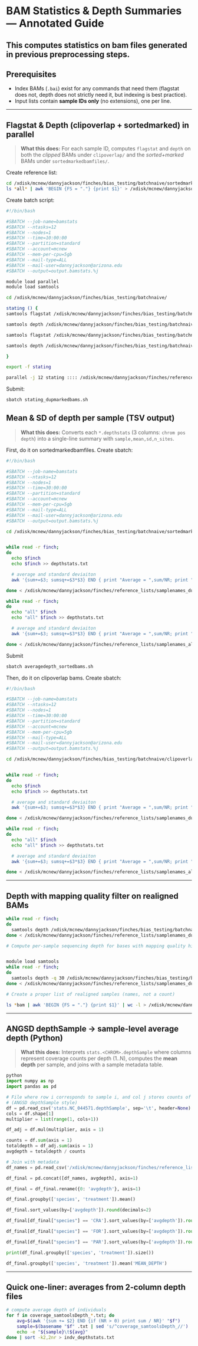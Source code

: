 # BAM Statistics & Depth Summaries — Annotated Guide
This computes statistics on bam files generated in previous preprocessing steps.
---

## Prerequisites
- Index BAMs (`.bai`) exist for any commands that need them (flagstat does not, depth does not strictly need it, but indexing is best practice).
- Input lists contain **sample IDs only** (no extensions), one per line.

---

## Flagstat & Depth (clipoverlap + sortedmarked) in parallel

> **What this does:** For each sample ID, computes `flagstat` and `depth` on both the *clipped* BAMs under `clipoverlap/` and the *sorted+marked* BAMs under `sortedmarkedbamfiles/`.

Create reference list:
```bash
cd /xdisk/mcnew/dannyjackson/finches/bias_testing/batchnaive/sortedmarkedbamfiles/
ls *all* | awk 'BEGIN {FS = "."} {print $1}' > /xdisk/mcnew/dannyjackson/finches/reference_lists/samplenames_all_dupmarked.txt
```

Create batch script:
```bash
#!/bin/bash

#SBATCH --job-name=bamstats
#SBATCH --ntasks=12
#SBATCH --nodes=1             
#SBATCH --time=10:00:00   
#SBATCH --partition=standard
#SBATCH --account=mcnew
#SBATCH --mem-per-cpu=5gb
#SBATCH --mail-type=ALL
#SBATCH --mail-user=dannyjackson@arizona.edu
#SBATCH --output=output.bamstats.%j

module load parallel
module load samtools 

cd /xdisk/mcnew/dannyjackson/finches/bias_testing/batchnaive/

stating () { 
samtools flagstat /xdisk/mcnew/dannyjackson/finches/bias_testing/batchnaive/clipoverlap/"$@".sorted.marked.clipped.bam > /xdisk/mcnew/dannyjackson/finches/bias_testing/batchnaive/clipoverlap/"$@".bamstats

samtools depth /xdisk/mcnew/dannyjackson/finches/bias_testing/batchnaive/clipoverlap/"$@".sorted.marked.bam -o /xdisk/mcnew/dannyjackson/finches/bias_testing/batchnaive/clipoverlap/"$@".depthstats

samtools flagstat /xdisk/mcnew/dannyjackson/finches/bias_testing/batchnaive/sortedmarkedbamfiles/"$@".sorted.marked.bam > /xdisk/mcnew/dannyjackson/finches/bias_testing/batchnaive/sortedmarkedbamfiles/"$@".bamstats

samtools depth /xdisk/mcnew/dannyjackson/finches/bias_testing/batchnaive/sortedmarkedbamfiles/"$@".sorted.marked.bam -o /xdisk/mcnew/dannyjackson/finches/bias_testing/batchnaive/sortedmarkedbamfiles/"$@".depthstats

}

export -f stating 

parallel -j 12 stating :::: /xdisk/mcnew/dannyjackson/finches/reference_lists/samplenames_dupmarked.txt  

```

Submit:
```bash
sbatch stating_dupmarkedbams.sh 
```


## Mean & SD of depth per sample (TSV output)

> **What this does:** Converts each `*.depthstats` (3 columns: `chrom pos depth`) into a single-line summary with `sample,mean,sd,n_sites`.

First, do it on sortedmarkedbamfiles.
Create sbatch:
```bash
#!/bin/bash

#SBATCH --job-name=bamstats
#SBATCH --ntasks=12
#SBATCH --nodes=1             
#SBATCH --time=30:00:00   
#SBATCH --partition=standard
#SBATCH --account=mcnew
#SBATCH --mem-per-cpu=5gb
#SBATCH --mail-type=ALL
#SBATCH --mail-user=dannyjackson@arizona.edu
#SBATCH --output=output.bamstats.%j

cd /xdisk/mcnew/dannyjackson/finches/bias_testing/batchnaive/sortedmarkedbamfiles/


while read -r finch;
do 
  echo $finch
  echo $finch >> depthstats.txt

  # average and standard deviaiton
  awk '{sum+=$3; sumsq+=$3*$3} END { print "Average = ",sum/NR; print "Stdev = ",sqrt(sumsq/NR - (sum/NR)**2)}' "$finch".depthstats >> depthstats.txt

done < /xdisk/mcnew/dannyjackson/finches/reference_lists/samplenames_dupmarked.txt 

while read -r finch;
do 
  echo "all" $finch
  echo "all" $finch >> depthstats.txt

  # average and standard deviaiton
  awk '{sum+=$3; sumsq+=$3*$3} END { print "Average = ",sum/NR; print "Stdev = ",sqrt(sumsq/NR - (sum/NR)**2)}' "$finch".all.depthstats >> depthstats.txt

done < /xdisk/mcnew/dannyjackson/finches/reference_lists/samplenames_all_dupmarked.txt 

```
Submit
```bash
sbatch averagedepth_sortedbams.sh 
```
Then, do it on clipoverlap bams.
Create sbatch:
```bash
#!/bin/bash

#SBATCH --job-name=bamstats
#SBATCH --ntasks=12
#SBATCH --nodes=1             
#SBATCH --time=30:00:00   
#SBATCH --partition=standard
#SBATCH --account=mcnew
#SBATCH --mem-per-cpu=5gb
#SBATCH --mail-type=ALL
#SBATCH --mail-user=dannyjackson@arizona.edu
#SBATCH --output=output.bamstats.%j

cd /xdisk/mcnew/dannyjackson/finches/bias_testing/batchnaive/clipoverlap/


while read -r finch;
do 
  echo $finch
  echo $finch >> depthstats.txt

  # average and standard deviaiton
  awk '{sum+=$3; sumsq+=$3*$3} END { print "Average = ",sum/NR; print "Stdev = ",sqrt(sumsq/NR - (sum/NR)**2)}' "$finch".depthstats >> depthstats.txt

done < /xdisk/mcnew/dannyjackson/finches/reference_lists/samplenames_dupmarked.txt 

while read -r finch;
do 
  echo "all" $finch
  echo "all" $finch >> depthstats.txt

  # average and standard deviaiton
  awk '{sum+=$3; sumsq+=$3*$3} END { print "Average = ",sum/NR; print "Stdev = ",sqrt(sumsq/NR - (sum/NR)**2)}' "$finch".all.depthstats >> depthstats.txt

done < /xdisk/mcnew/dannyjackson/finches/reference_lists/samplenames_all_dupmarked.txt 

```

---

## Depth with mapping quality filter on realigned BAMs
```bash
while read -r finch;
do 
  samtools depth /xdisk/mcnew/dannyjackson/finches/bias_testing/batchnaive/sortedmarkedbamfiles/"$finch".sorted.marked.clipped.bam -o /xdisk/mcnew/dannyjackson/finches/bias_testing/batchnaive/clipoverlap/"$finch".depthstats
done < /xdisk/mcnew/dannyjackson/finches/reference_lists/samplenames_dupmarked.txt 

# Compute per-sample sequencing depth for bases with mapping quality higher than 20


module load samtools
while read -r finch;
do 
  samtools depth -q 30 /xdisk/mcnew/dannyjackson/finches/bias_testing/batchnaive/indelrealignment/"$finch".realigned.bam -o /xdisk/mcnew/dannyjackson/finches/bias_testing/batchnaive/indelrealignment/"$finch".realigned.depthstats
done < /xdisk/mcnew/dannyjackson/finches/reference_lists/samplenames_dupmarked.txt

# Create a proper list of realigned samples (names, not a count)

ls *bam | awk 'BEGIN {FS = "."} {print $1}' | wc -l > /xdisk/mcnew/dannyjackson/finches/reference_lists/samplenames_indelrealigned.txt
```

---
## ANGSD depthSample → sample-level average depth (Python)

> **What this does:** Interprets `stats.<CHROM>.depthSample` where columns represent coverage counts per depth (1..N), computes the **mean depth** per sample, and joins with a sample metadata table.


```python
python
import numpy as np
import pandas as pd 

# File where row i corresponds to sample i, and col j stores counts of sites with depth=j
# (ANGSD depthSample style)
df = pd.read_csv('stats.NC_044571.depthSample', sep='\t', header=None)
cols = df.shape[1]
multiplier = list(range(1, cols+1))

df_adj = df.mul(multiplier, axis = 1)

counts = df.sum(axis = 1)
totaldepth = df_adj.sum(axis = 1)
avgdepth = totaldepth / counts

# Join with metadata
df_names = pd.read_csv('/xdisk/mcnew/dannyjackson/finches/reference_lists/sample_species_treatment.txt', sep='\t')

df_final = pd.concat([df_names, avgdepth], axis=1)

df_final = df_final.rename({0: 'avgdepth'}, axis=1)

df_final.groupby(['species', 'treatment']).mean()

df_final.sort_values(by=['avgdepth']).round(decimals=2)

df_final[df_final["species"] == 'CRA'].sort_values(by=['avgdepth']).round(decimals=2)

df_final[df_final["species"] == 'FOR'].sort_values(by=['avgdepth']).round(decimals=2)

df_final[df_final["species"] == 'PAR'].sort_values(by=['avgdepth']).round(decimals=2)

print(df_final.groupby(['species', 'treatment']).size())

df_final.groupby(['species', 'treatment']).mean('MEAN_DEPTH')
```
---

## Quick one-liner: averages from 2‑column depth files
```bash
# compute average depth of individuals
for f in coverage_samtoolsDepth_*.txt; do
    avg=$(awk '{sum += $2} END {if (NR > 0) print sum / NR}' "$f")
    sample=$(basename "$f" .txt | sed 's/^coverage_samtoolsDepth_//')
    echo -e "${sample}\t${avg}"
done | sort -k2,2nr > indv_depthstats.txt
```